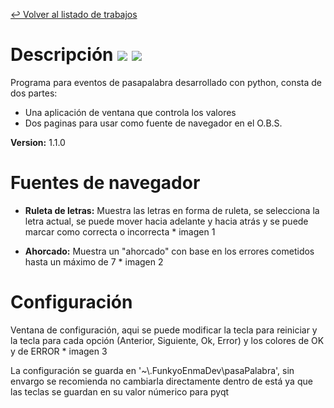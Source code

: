 [↩ Volver al listado de trabajos](https://github.com/FunkyoEnma#proyectos-realizados-y-en-proceso)

# Descripción [![](https://img.shields.io/badge/-python-3776AB?logo=python&logoColor=white&style=flat)](https://github.com/search?q=+language%3APython++org%3AFunkyoEnma+&type=repositories) [![](https://img.shields.io/badge/-qt-41CD52?logo=qt&logoColor=white&style=flat)](https://github.com/search?q=+language%3APython++org%3AFunkyoEnma+&type=repositories)

Programa para eventos de pasapalabra desarrollado con python, consta de dos partes: 

- Una aplicación de ventana que controla los valores
- Dos paginas para usar como fuente de navegador en el O.B.S.

**Version:** 1.1.0

# Fuentes de navegador

- **Ruleta de letras:** Muestra las letras en forma de ruleta, se selecciona la letra actual, se puede mover hacia adelante y hacia atrás y se puede marcar como correcta o incorrecta
\* imagen 1

- **Ahorcado:** Muestra un "ahorcado" con base en los errores cometidos hasta un máximo de 7
\* imagen 2

# Configuración

Ventana de configuración, aqui se puede modificar la tecla para reiniciar y la tecla para cada opción (Anterior, Siguiente, Ok, Error) y los colores de OK y de ERROR
\* imagen 3

La configuración se guarda en '~\\.FunkyoEnmaDev\pasaPalabra', sin envargo se recomienda no cambiarla directamente dentro de está ya que las teclas se guardan en su valor númerico para pyqt